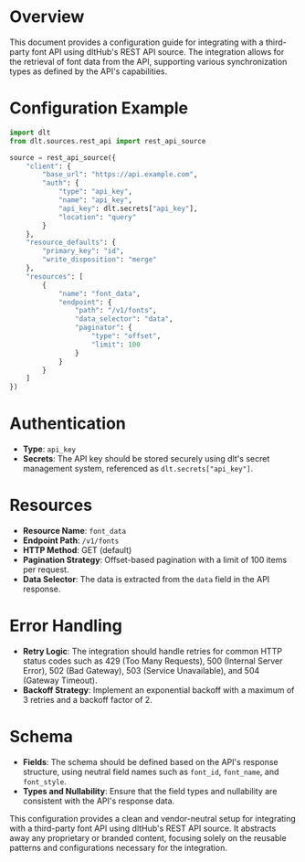 # Overview

This document provides a configuration guide for integrating with a third-party font API using dltHub's REST API source. The integration allows for the retrieval of font data from the API, supporting various synchronization types as defined by the API's capabilities.

# Configuration Example

```python
import dlt
from dlt.sources.rest_api import rest_api_source

source = rest_api_source({
    "client": {
        "base_url": "https://api.example.com",
        "auth": {
            "type": "api_key",
            "name": "api_key",
            "api_key": dlt.secrets["api_key"],
            "location": "query"
        }
    },
    "resource_defaults": {
        "primary_key": "id",
        "write_disposition": "merge"
    },
    "resources": [
        {
            "name": "font_data",
            "endpoint": {
                "path": "/v1/fonts",
                "data_selector": "data",
                "paginator": {
                    "type": "offset",
                    "limit": 100
                }
            }
        }
    ]
})
```

# Authentication

- **Type**: `api_key`
- **Secrets**: The API key should be stored securely using dlt's secret management system, referenced as `dlt.secrets["api_key"]`.

# Resources

- **Resource Name**: `font_data`
- **Endpoint Path**: `/v1/fonts`
- **HTTP Method**: GET (default)
- **Pagination Strategy**: Offset-based pagination with a limit of 100 items per request.
- **Data Selector**: The data is extracted from the `data` field in the API response.

# Error Handling

- **Retry Logic**: The integration should handle retries for common HTTP status codes such as 429 (Too Many Requests), 500 (Internal Server Error), 502 (Bad Gateway), 503 (Service Unavailable), and 504 (Gateway Timeout).
- **Backoff Strategy**: Implement an exponential backoff with a maximum of 3 retries and a backoff factor of 2.

# Schema

- **Fields**: The schema should be defined based on the API's response structure, using neutral field names such as `font_id`, `font_name`, and `font_style`.
- **Types and Nullability**: Ensure that the field types and nullability are consistent with the API's response data.

This configuration provides a clean and vendor-neutral setup for integrating with a third-party font API using dltHub's REST API source. It abstracts away any proprietary or branded content, focusing solely on the reusable patterns and configurations necessary for the integration.